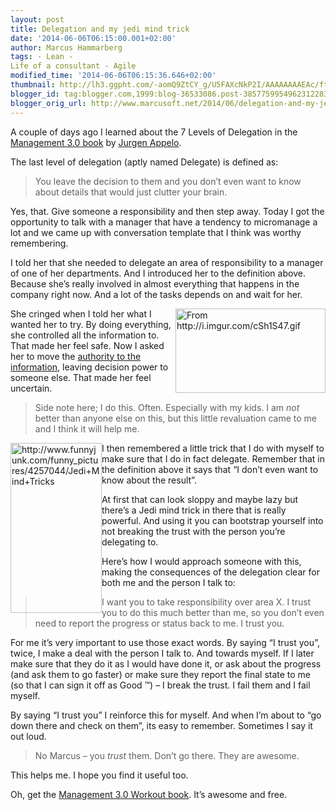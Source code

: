 ```yaml
---
layout: post
title: Delegation and my jedi mind trick
date: '2014-06-06T06:15:00.001+02:00'
author: Marcus Hammarberg
tags: - Lean -
Life of a consultant - Agile
modified_time: '2014-06-06T06:15:36.646+02:00'
thumbnail: http://lh3.ggpht.com/-aomQ9ZtCY_g/U5FAXcNkP2I/AAAAAAAAEAc/ftGtlyIU0Ik/s72-c/cringe_thumb.gif?imgmax=800
blogger_id: tag:blogger.com,1999:blog-36533086.post-3857759954962312283
blogger_orig_url: http://www.marcusoft.net/2014/06/delegation-and-my-jedi-mind-trick.html
---
```



A couple of days ago I learned about the 7 Levels of Delegation in the
<a href="http://www.management30.com/" target="_blank">Management 3.0
book</a> by <a
href="https://www.google.com/url?sa=t&amp;rct=j&amp;q=&amp;esrc=s&amp;source=web&amp;cd=1&amp;cad=rja&amp;uact=8&amp;ved=0CCEQFjAA&amp;url=http%3A%2F%2Fwww.jurgenappelo.com%2F&amp;ei=Kz2RU4uvDsak8AXYnoLgCQ&amp;usg=AFQjCNFQF3L_S22dgS4IcJ7x3BsXhPqeYQ&amp;sig2=hsU2Df04eVnbcoCvid31GQ&amp;bvm=bv.68445247,d.dGc"
target="_blank">Jurgen Appelo</a>.

The last level of delegation (aptly named Delegate) is defined as:

> You leave the decision to them and you don’t even want
> to know about details that would just clutter your brain.

Yes, that. Give someone a responsibility and then step away. Today I got
the opportunity to talk with a manager that have a tendency to
micromanage a lot and we came up with conversation template that I think
was worthy remembering.



I told her that she needed to delegate an area of responsibility to a
manager of one of her departments. And I introduced her to the
definition above. Because she’s really involved in almost everything
that happens in the company right now. And a lot of the tasks depends on
and wait for her.

[<img
src="http://lh3.ggpht.com/-aomQ9ZtCY_g/U5FAXcNkP2I/AAAAAAAAEAc/ftGtlyIU0Ik/cringe_thumb.gif?imgmax=800"
title="cringe" style="float: right; display: inline" data-align="right"
width="240" height="135" alt="From http://i.imgur.com/cSh1S47.gif" />](http://lh6.ggpht.com/-__oMSDapPJA/U5FATJewXAI/AAAAAAAAEAU/OjtV9otUMco/s1600-h/cringe%25255B2%25255D.gif)She
cringed when I told her what I wanted her to try. By doing everything,
she controlled all the information to. That made her feel safe. Now I
asked her to move the <a
href="http://www.marcusoft.net/2014/06/move-information-to-authority-and-not.html"
target="_blank">authority to the information</a>, leaving decision power
to someone else. That made her feel uncertain. 

> Side note here; I do this. Often. Especially with my kids. I am *not*
> better than anyone else on this, but this little revaluation came to
> me and I think it will help me. 

[<img
src="http://lh4.ggpht.com/-F2Xs9e6ttwA/U5FAZrusbvI/AAAAAAAAEAs/wDae8SeLwhA/jedimindtrick_thumb%25255B15%25255D.jpg?imgmax=800"
title="jedimindtrick"
style="border-top: 0px; border-right: 0px; background-image: none; border-bottom: 0px; float: left; padding-top: 0px; padding-left: 0px; border-left: 0px; display: inline; padding-right: 0px"
data-border="0" data-align="left" width="146" height="272"
alt="http://www.funnyjunk.com/funny_pictures/4257044/Jedi+Mind+Tricks" />](http://lh3.ggpht.com/-fX_FIYNDpm8/U5FAYtBbTZI/AAAAAAAAEAk/4_xiCqUrzPQ/s1600-h/jedimindtrick%25255B17%25255D.jpg)I
then remembered a little trick that I do with myself to make sure that I
do in fact delegate. Remember that in the definition above it says that
“I don’t even want to know about the result”.

At first that can look sloppy and maybe lazy but there’s a Jedi mind
trick in there that is really powerful. And using it you can bootstrap
yourself into not breaking the trust with the person you’re delegating
to.

Here’s how I would approach someone with this, making the consequences
of the delegation clear for both me and the person I talk to:

> I want you to take responsibility over area X. I trust you to do this
> much better than me, so you don’t even need to report the progress or
> status back to me. I trust you.

For me it’s very important to use those exact words. By saying “I trust
you”, twice, I make a deal with the person I talk to. And towards
myself. If I later make sure that they do it as I would have done it, or
ask about the progress (and ask them to go faster) or make sure they
report the final state to me (so that I can sign it off as Good ™) – I
break the trust. I fail them and I fail myself.

By saying “I trust you” I reinforce this for myself. And when I’m about
to “go down there and check on them”, its easy to remember. Sometimes I
say it out loud.

> No Marcus – you *trust* them. Don’t go there. They are awesome.

This helps me. I hope you find it useful too. 

Oh, get the <a href="http://www.management30.com/workouts/"
target="_blank">Management 3.0 Workout book</a>. It’s awesome and free.

